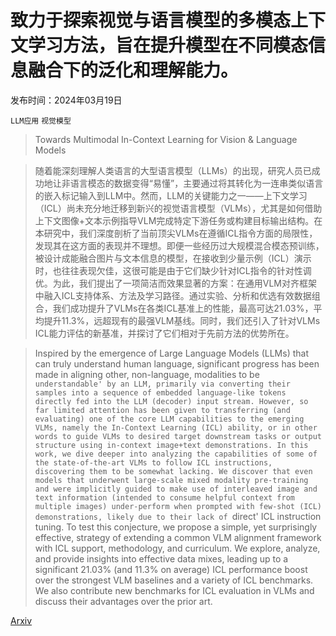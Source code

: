 # 致力于探索视觉与语言模型的多模态上下文学习方法，旨在提升模型在不同模态信息融合下的泛化和理解能力。

发布时间：2024年03月19日

`LLM应用` `视觉模型`

> Towards Multimodal In-Context Learning for Vision & Language Models

> 随着能深刻理解人类语言的大型语言模型（LLMs）的出现，研究人员已成功地让非语言模态的数据变得“易懂”，主要通过将其转化为一连串类似语言的嵌入标记输入到LLM中。然而，LLM的关键能力之一——上下文学习（ICL）尚未充分地迁移到新兴的视觉语言模型（VLMs），尤其是如何借助上下文图像+文本示例指导VLM完成特定下游任务或构建目标输出结构。在本研究中，我们深度剖析了当前顶尖VLMs在遵循ICL指令方面的局限性，发现其在这方面的表现并不理想。即便一些经历过大规模混合模态预训练，被设计成能融合图片与文本信息的模型，在接收到少量示例（ICL）演示时，也往往表现欠佳，这很可能是由于它们缺少针对ICL指令的针对性调优。为此，我们提出了一项简洁而效果显著的方案：在通用VLM对齐框架中融入ICL支持体系、方法及学习路径。通过实验、分析和优选有效数据组合，我们成功提升了VLMs在各类ICL基准上的性能，最高可达21.03%，平均提升11.3%，远超现有的最强VLM基线。同时，我们还引入了针对VLMs ICL能力评估的新基准，并探讨了它们相对于先前方法的优势所在。

> Inspired by the emergence of Large Language Models (LLMs) that can truly understand human language, significant progress has been made in aligning other, non-language, modalities to be `understandable' by an LLM, primarily via converting their samples into a sequence of embedded language-like tokens directly fed into the LLM (decoder) input stream. However, so far limited attention has been given to transferring (and evaluating) one of the core LLM capabilities to the emerging VLMs, namely the In-Context Learning (ICL) ability, or in other words to guide VLMs to desired target downstream tasks or output structure using in-context image+text demonstrations. In this work, we dive deeper into analyzing the capabilities of some of the state-of-the-art VLMs to follow ICL instructions, discovering them to be somewhat lacking. We discover that even models that underwent large-scale mixed modality pre-training and were implicitly guided to make use of interleaved image and text information (intended to consume helpful context from multiple images) under-perform when prompted with few-shot (ICL) demonstrations, likely due to their lack of `direct' ICL instruction tuning. To test this conjecture, we propose a simple, yet surprisingly effective, strategy of extending a common VLM alignment framework with ICL support, methodology, and curriculum. We explore, analyze, and provide insights into effective data mixes, leading up to a significant 21.03% (and 11.3% on average) ICL performance boost over the strongest VLM baselines and a variety of ICL benchmarks. We also contribute new benchmarks for ICL evaluation in VLMs and discuss their advantages over the prior art.

[Arxiv](https://arxiv.org/abs/2403.12736)